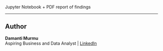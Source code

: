 Jupyter Notebook + PDF report of findings

---

## Author
**Damanti Murmu**  
Aspiring Business and Data Analyst | 
[LinkedIn](https://www.linkedin.com/in/damantimurmu/)
